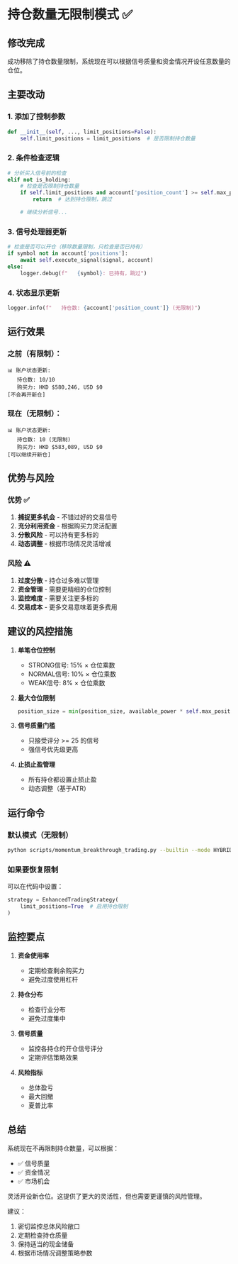# 持仓数量无限制模式 ✅

## 修改完成

成功移除了持仓数量限制，系统现在可以根据信号质量和资金情况开设任意数量的仓位。

## 主要改动

### 1. 添加了控制参数
```python
def __init__(self, ..., limit_positions=False):
    self.limit_positions = limit_positions  # 是否限制持仓数量
```

### 2. 条件检查逻辑
```python
# 分析买入信号前的检查
elif not is_holding:
    # 检查是否限制持仓数量
    if self.limit_positions and account['position_count'] >= self.max_positions:
        return  # 达到持仓限制，跳过

    # 继续分析信号...
```

### 3. 信号处理器更新
```python
# 检查是否可以开仓（移除数量限制，只检查是否已持有）
if symbol not in account['positions']:
    await self.execute_signal(signal, account)
else:
    logger.debug(f"   {symbol}: 已持有，跳过")
```

### 4. 状态显示更新
```python
logger.info(f"   持仓数: {account['position_count']} (无限制)")
```

## 运行效果

### 之前（有限制）：
```
📊 账户状态更新:
   持仓数: 10/10
   购买力: HKD $580,246, USD $0
[不会再开新仓]
```

### 现在（无限制）：
```
📊 账户状态更新:
   持仓数: 10 (无限制)
   购买力: HKD $583,089, USD $0
[可以继续开新仓]
```

## 优势与风险

### 优势 ✅
1. **捕捉更多机会** - 不错过好的交易信号
2. **充分利用资金** - 根据购买力灵活配置
3. **分散风险** - 可以持有更多标的
4. **动态调整** - 根据市场情况灵活增减

### 风险 ⚠️
1. **过度分散** - 持仓过多难以管理
2. **资金管理** - 需要更精细的仓位控制
3. **监控难度** - 需要关注更多标的
4. **交易成本** - 更多交易意味着更多费用

## 建议的风控措施

1. **单笔仓位控制**
   - STRONG信号: 15% × 仓位乘数
   - NORMAL信号: 10% × 仓位乘数
   - WEAK信号: 8% × 仓位乘数

2. **最大仓位限制**
   ```python
   position_size = min(position_size, available_power * self.max_position_size_pct)
   ```

3. **信号质量门槛**
   - 只接受评分 >= 25 的信号
   - 强信号优先级更高

4. **止损止盈管理**
   - 所有持仓都设置止损止盈
   - 动态调整（基于ATR）

## 运行命令

### 默认模式（无限制）
```bash
python scripts/momentum_breakthrough_trading.py --builtin --mode HYBRID
```

### 如果要恢复限制
可以在代码中设置：
```python
strategy = EnhancedTradingStrategy(
    limit_positions=True  # 启用持仓限制
)
```

## 监控要点

1. **资金使用率**
   - 定期检查剩余购买力
   - 避免过度使用杠杆

2. **持仓分布**
   - 检查行业分布
   - 避免过度集中

3. **信号质量**
   - 监控各持仓的开仓信号评分
   - 定期评估策略效果

4. **风险指标**
   - 总体盈亏
   - 最大回撤
   - 夏普比率

## 总结

系统现在不再限制持仓数量，可以根据：
- ✅ 信号质量
- ✅ 资金情况
- ✅ 市场机会

灵活开设新仓位。这提供了更大的灵活性，但也需要更谨慎的风险管理。

建议：
1. 密切监控总体风险敞口
2. 定期检查持仓质量
3. 保持适当的现金储备
4. 根据市场情况调整策略参数